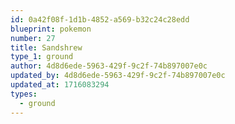 ```yaml
---
id: 0a42f08f-1d1b-4852-a569-b32c24c28edd
blueprint: pokemon
number: 27
title: Sandshrew
type_1: ground
author: 4d8d6ede-5963-429f-9c2f-74b897007e0c
updated_by: 4d8d6ede-5963-429f-9c2f-74b897007e0c
updated_at: 1716083294
types:
  - ground
---
```

